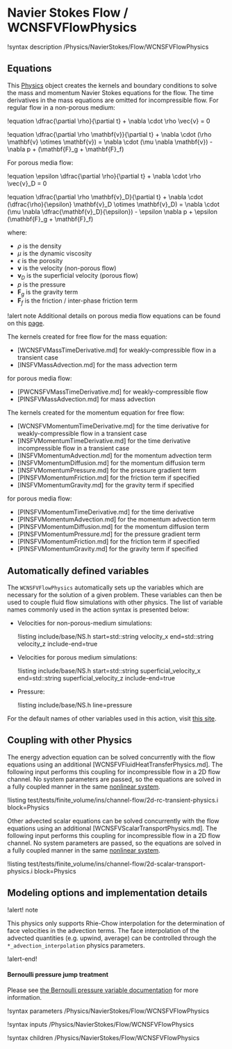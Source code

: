 # Navier Stokes Flow / WCNSFVFlowPhysics

!syntax description /Physics/NavierStokes/Flow/WCNSFVFlowPhysics

## Equations

This [Physics](Physics/index.md) object creates the kernels and boundary conditions to solve the mass and momentum Navier Stokes equations for the flow.
The time derivatives in the mass equations are omitted for incompressible flow.
For regular flow in a non-porous medium:

!equation
\dfrac{\partial \rho}{\partial t} + \nabla \cdot \rho \vec{v} = 0

!equation
\dfrac{\partial \rho \mathbf{v}}{\partial t} + \nabla \cdot (\rho \mathbf{v} \otimes \mathbf{v}) = \nabla \cdot (\mu \nabla \mathbf{v}) - \nabla p + (\mathbf{F}_g + \mathbf{F}_f)

For porous media flow:

!equation
\epsilon \dfrac{\partial \rho}{\partial t} + \nabla \cdot \rho \vec{v}_D = 0

!equation
\dfrac{\partial \rho \mathbf{v}_D}{\partial t} + \nabla \cdot (\dfrac{\rho}{\epsilon} \mathbf{v}_D \otimes \mathbf{v}_D) = \nabla \cdot (\mu \nabla \dfrac{\mathbf{v}_D}{\epsilon}) - \epsilon \nabla p + \epsilon (\mathbf{F}_g + \mathbf{F}_f)

where:

- $\rho$ is the density
- $\mu$ is the dynamic viscosity
- $\epsilon$ is the porosity
- $\mathbf{v}$ is the velocity (non-porous flow)
- $\mathbf{v}_D$ is the superficial velocity (porous flow)
- $p$ is the pressure
- $\mathbf{F}_g$ is the gravity term
- $\mathbf{F}_f$ is the friction / inter-phase friction term


!alert note
Additional details on porous media flow equations can be found on this [page](navier_stokes/pinsfv.md).

The kernels created for free flow for the mass equation:

- [WCNSFVMassTimeDerivative.md] for weakly-compressible flow in a transient case
- [INSFVMassAdvection.md] for the mass advection term

for porous media flow:

- [PWCNSFVMassTimeDerivative.md] for weakly-compressible flow
- [PINSFVMassAdvection.md] for mass advection

The kernels created for the momentum equation for free flow:

- [WCNSFVMomentumTimeDerivative.md] for the time derivative for weakly-compressible flow in a transient case
- [INSFVMomentumTimeDerivative.md] for the time derivative incompressible flow in a transient case
- [INSFVMomentumAdvection.md] for the momentum advection term
- [INSFVMomentumDiffusion.md] for the momentum diffusion term
- [INSFVMomentumPressure.md] for the pressure gradient term
- [PINSFVMomentumFriction.md] for the friction term if specified
- [INSFVMomentumGravity.md] for the gravity term if specified

for porous media flow:

- [PINSFVMomentumTimeDerivative.md] for the time derivative
- [PINSFVMomentumAdvection.md] for the momentum advection term
- [PINSFVMomentumDiffusion.md] for the momentum diffusion term
- [PINSFVMomentumPressure.md] for the pressure gradient term
- [PINSFVMomentumFriction.md] for the friction term if specified
- [PINSFVMomentumGravity.md] for the gravity term if specified

## Automatically defined variables

The `WCNSFVFlowPhysics` automatically sets up the variables which are
necessary for the solution of a given problem. These variables can then be used
to couple fluid flow simulations with other physics. The list of variable names
commonly used in the action syntax is presented below:

- Velocities for non-porous-medium simulations:

  !listing include/base/NS.h start=std::string velocity_x end=std::string velocity_z include-end=true

- Velocities for porous medium simulations:

  !listing include/base/NS.h start=std::string superficial_velocity_x end=std::string superficial_velocity_z include-end=true

- Pressure:

  !listing include/base/NS.h line=pressure

For the default names of other variables used in this action, visit [this site](include/base/NS.h).


## Coupling with other Physics

The energy advection equation can be solved concurrently with the flow equations using an additional [WCNSFVFluidHeatTransferPhysics.md].
The following input performs this coupling for incompressible flow in a 2D flow channel.
No system parameters are passed, so the equations are solved in a fully coupled manner in the same [nonlinear system](systems/NonlinearSystem.md).

!listing test/tests/finite_volume/ins/channel-flow/2d-rc-transient-physics.i block=Physics

Other advected scalar equations can be solved concurrently with the flow equations using an additional [WCNSFVScalarTransportPhysics.md].
The following input performs this coupling for incompressible flow in a 2D flow channel.
No system parameters are passed, so the equations are solved in a fully coupled manner in the same [nonlinear system](systems/NonlinearSystem.md).

!listing test/tests/finite_volume/ins/channel-flow/2d-scalar-transport-physics.i block=Physics

## Modeling options and implementation details

!alert! note

This physics only supports Rhie-Chow interpolation for the determination
of face velocities in the advection terms. The face interpolation of the
advected quantities (e.g. upwind, average) can be controlled through the
`*_advection_interpolation` physics parameters.

!alert-end!

#### Bernoulli pressure jump treatment

Please see [the Bernoulli pressure variable documentation](BernoulliPressureVariable.md) for more information.

!syntax parameters /Physics/NavierStokes/Flow/WCNSFVFlowPhysics

!syntax inputs /Physics/NavierStokes/Flow/WCNSFVFlowPhysics

!syntax children /Physics/NavierStokes/Flow/WCNSFVFlowPhysics
